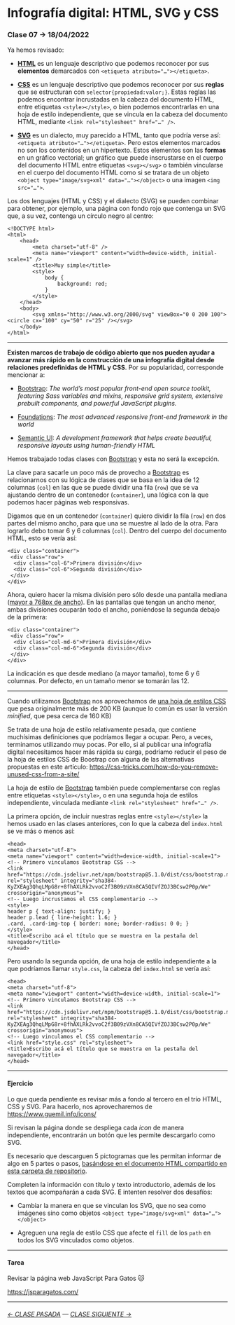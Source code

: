 # Infografía digital: HTML, SVG y CSS

### Clase 07 → 18/04/2022

Ya hemos revisado:
 
- **[HTML](https://github.com/profesorfaco/dno075-2021-2/wiki/HTML)** es un lenguaje descriptivo que podemos reconocer por sus **elementos** demarcados con `<etiqueta atributo="…"></etiqueta>`.

- **[CSS](https://github.com/profesorfaco/dno075-2021-2/wiki/CSS)** es un lenguaje descriptivo que podemos reconocer por sus **reglas** que se estructuran con `selector{propiedad:valor;}`. Estas reglas las podemos encontrar incrustadas en la cabeza del documento HTML, entre etiquetas `<style></style>`, o bien podemos encontrarlas en una hoja de estilo independiente, que se vincula en la cabeza del documento HTML, mediante `<link rel="stylesheet" href="…" />`.

- **[SVG](https://github.com/profesorfaco/dno075-2021-2/wiki/SVG)** es un dialecto, muy parecido a HTML, tanto que podría verse así: `<etiqueta atributo="…"></etiqueta>`. Pero estos elementos marcados no son los contenidos en un hipertexto. Estos elementos son las **formas** en un gráfico vectorial; un gráfico que puede inscrustarse en el cuerpo del documento HTML entre etiquetas `<svg></svg>` o también vincularse en el cuerpo del documento HTML como si se tratara de un objeto `<object type="image/svg+xml" data="…"></object>` o una imagen `<img src="…">`.

Los dos lenguajes (HTML y CSS) y el dialecto (SVG) se pueden combinar para obtener, por ejemplo, una página con fondo rojo que contenga un SVG que, a su vez, contenga un círculo negro al centro:

```
<!DOCTYPE html>
<html>
    <head>
        <meta charset="utf-8" />
        <meta name="viewport" content="width=device-width, initial-scale=1" />
        <title>Muy simple</title>
        <style>
            body {
                background: red;
            }
        </style>
    </head>
    <body>
        <svg xmlns="http://www.w3.org/2000/svg" viewBox="0 0 200 100"><circle cx="100" cy="50" r="25" /></svg>
    </body>
</html>
```

- - - - - - - - - - - -

**Existen marcos de trabajo de código abierto que nos pueden ayudar a avanzar más rápido en la construcción de una infografía digital desde relaciones predefinidas de HTML y CSS**. Por su popularidad, corresponde mencionar a:

- [Bootstrap](https://getbootstrap.com/): *The world’s most popular front-end open source toolkit, featuring Sass variables and mixins, responsive grid system, extensive prebuilt components, and powerful JavaScript plugins.*

- [Foundations](https://get.foundation/): *The most advanced responsive front-end framework in the world* 

- [Semantic UI](https://semantic-ui.com/): *A development framework that helps create beautiful, responsive layouts using human-friendly HTML*

Hemos trabajado todas clases con [Bootstrap](https://getbootstrap.com/) y esta no será la excepción.

La clave para sacarle un poco más de provecho a [Bootstrap](https://getbootstrap.com/) es relacionarnos con su lógica de clases que se basa en la idea de 12 columnas (`col`) en las que se puede dividir una fila (`row`) que se va ajustando dentro de un contenedor (`container`), una lógica con la que podemos hacer páginas web responsivas.

Digamos que en un contenedor (`container`) quiero dividir la fila (`row`) en dos partes del mismo ancho, para que una se muestre al lado de la otra. Para lograrlo debo tomar 6 y 6 columnas (`col`). Dentro del cuerpo del documento HTML, esto se vería así:

```
<div class="container">
 <div class="row">
  <div class="col-6">Primera división</div>
  <div class="col-6">Segunda división</div>
 </div>
</div>
```

Ahora, quiero hacer la misma división pero sólo desde una pantalla mediana ([mayor a 768px de ancho](https://getbootstrap.com/docs/5.0/layout/breakpoints/#available-breakpoints)). En las pantallas que tengan un ancho menor, ambas divisiones ocuparán todo el ancho, poniéndose la segunda debajo de la primera:

```
<div class="container">
 <div class="row">
  <div class="col-md-6">Primera división</div>
  <div class="col-md-6">Segunda división</div>
 </div>
</div>
```

La indicación es que desde mediano (a mayor tamaño), tome 6 y 6 columnas. Por defecto, en un tamaño menor se tomarán las 12.

- - - - - - - 

Cuando utilizamos [Bootstrap](https://getbootstrap.com/) nos aprovechamos de [una hoja de estilos CSS](https://cdn.jsdelivr.net/npm/bootstrap@5.1.0/dist/css/bootstrap.css) que pesa originalmente más de 200 KB (aunque lo común es usar la versión *minified*, que pesa cerca de 160 KB)

Se trata de una hoja de estilo relativamente pesada, que contiene muchísimas definiciones que podríamos llegar a ocupar. Pero, a veces, terminamos utilizando muy pocas. Por ello, si al publicar una infografía digital necesitamos hacer más rápida su carga, podríamo reducir el peso de la hoja de estilos CSS de Boostrap con alguna de las alternativas propuestas en este artículo: https://css-tricks.com/how-do-you-remove-unused-css-from-a-site/

La hoja de estilo de [Bootstrap](https://getbootstrap.com/) también puede complementarse con reglas entre etiquetas `<style></style>`, o en una segunda hoja de estilos independiente, vinculada mediante `<link rel="stylesheet" href="…" />`. 

La primera opción, de incluir nuestras reglas entre `<style></style>` la hemos usado en las clases anteriores, con lo que la cabeza del `index.html` se ve más o menos así:

```
<head>
<meta charset="utf-8">
<meta name="viewport" content="width=device-width, initial-scale=1">
<!-- Primero vinculamos Bootstrap CSS -->
<link href="https://cdn.jsdelivr.net/npm/bootstrap@5.1.0/dist/css/bootstrap.min.css" rel="stylesheet" integrity="sha384-KyZXEAg3QhqLMpG8r+8fhAXLRk2vvoC2f3B09zVXn8CA5QIVfZOJ3BCsw2P0p/We" crossorigin="anonymous">
<!-- Luego incrustamos el CSS complementario -->
<style>
header p { text-align: justify; }
header p.lead { line-height: 1.6; }
.card, .card-img-top { border: none; border-radius: 0 0; }
</style>
<title>Escribo acá el título que se muestra en la pestaña del navegador</title>
</head>
```

Pero usando la segunda opción, de una hoja de estilo independiente a la que podríamos llamar `style.css`, la cabeza del `index.html` se vería así:

```
<head>
<meta charset="utf-8">
<meta name="viewport" content="width=device-width, initial-scale=1">
<!-- Primero vinculamos Bootstrap CSS -->
<link href="https://cdn.jsdelivr.net/npm/bootstrap@5.1.0/dist/css/bootstrap.min.css" rel="stylesheet" integrity="sha384-KyZXEAg3QhqLMpG8r+8fhAXLRk2vvoC2f3B09zVXn8CA5QIVfZOJ3BCsw2P0p/We" crossorigin="anonymous">
<!-- Luego vinculamos el CSS complementario -->
<link href="style.css" rel="stylesheet">
<title>Escribo acá el título que se muestra en la pestaña del navegador</title>
</head>
```

- - - - - - - 

#### Ejercicio

Lo que queda pendiente es revisar más a fondo al tercero en el trío HTML, CSS y SVG. Para hacerlo, nos aprovecharemos de https://www.guemil.info/icons/

Si revisan la página donde se despliega cada *icon* de manera independiente, encontrarán un botón que les permite descargarlo como SVG. 

Es necesario que descarguen 5 pictogramas que les permitan informar de algo en 5 partes o pasos, [basándose en el documento HTML compartido en esta carpeta de repositorio](https://profesorfaco.github.io/dno075-2022-1/clase-04/).

Completen la información con título y texto introductorio, además de los textos que acompañarán a cada SVG. E intenten resolver dos desafíos:

- Cambiar la manera en que se vinculan los SVG, que no sea como imágenes sino como objetos `<object type="image/svg+xml" data="…"></object>`

- Agreguen una regla de estilo CSS que afecte el `fill` de los `path` en todos los SVG vinculados como objetos. 


- - - - - - - 

#### Tarea

Revisar la página web JavaScript Para Gatos :cat:  

https://jsparagatos.com/


- - - - - - - -

###### [← CLASE PASADA](https://github.com/profesorfaco/dno075-2022-1/tree/main/clase-06) — [CLASE SIGUIENTE →](https://github.com/profesorfaco/dno075-2022-1/tree/main/clase-08) 
